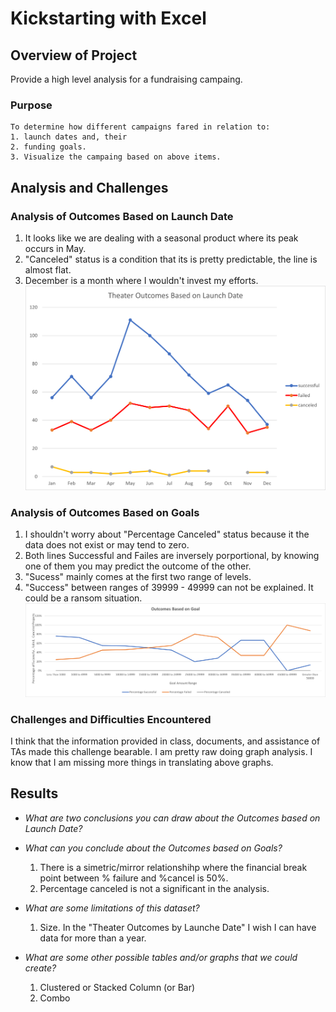 # Kickstarting with Excel

## Overview of Project
Provide a high level analysis for a fundraising campaing.
### Purpose
    To determine how different campaigns fared in relation to:
    1. launch dates and, their
    2. funding goals.
    3. Visualize the campaing based on above items.
## Analysis and Challenges

### Analysis of Outcomes Based on Launch Date

1.  It looks like we are dealing with a seasonal product where its peak occurs in May.
2.  "Canceled" status is a condition that its is pretty predictable, the line is almost flat.
3.  December is a month where I wouldn't invest my efforts.
![Launch Date](https://github.com/fmorote01/GitMyRepo/blob/main/Resource/Theater_Outcomes_vs_Launch.png)
### Analysis of Outcomes Based on Goals
1.  I shouldn't worry about "Percentage Canceled" status because it the data does not exist or may tend to zero.
2.  Both lines Successful and Failes are inversely porportional, by knowing one of them you may predict the outcome of the other.
3.  "Sucess" mainly comes at the first two range of levels.
4.  "Success" between ranges of 39999 - 49999 can not be explained. It could be a ransom situation.
![My Test](https://github.com/fmorote01/GitMyRepo/blob/main/Resource/Outcomes_vs_Goals.png)

### Challenges and Difficulties Encountered
I think that the information provided in class, documents, and assistance of TAs made this challenge bearable.
I am pretty raw doing graph analysis. I know that I am missing more things in translating above graphs.

## Results

- _What are two conclusions you can draw about the Outcomes based on Launch Date?_

- _What can you conclude about the Outcomes based on Goals?_
    1. There is a simetric/mirror relationshihp where the financial break point between %
       failure and %cancel is 50%.
    2. Percentage canceled is not a significant in the analysis.

- _What are some limitations of this dataset?_
    1. Size. In the "Theater Outcomes by Launche Date" I wish I can have data for more than a year.

- _What are some other possible tables and/or graphs that we could create?_
    1.  Clustered or Stacked Column (or Bar)
    2.  Combo

